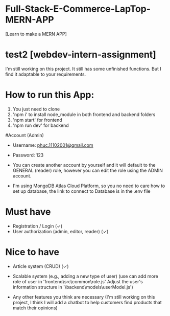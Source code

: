 # Full-Stack-E-Commerce-LapTop-MERN-APP
  [Learn to make a MERN APP]
# test2 [webdev-intern-assignment]
 
I'm still working on this project. It still has some unfinished functions. But I find it adaptable to your requirements.


# How to run this App:
1. You just need to clone
2. 'npm i' to install node_module in both frontend and backend folders
3. 'npm start' for frontend
4. 'npm run dev' for backend


#Account (Admin)
- Username: phuc.11102001@gmail.com 
- Password: 123 

- You can create another account by yourself and it will default to the GENERAL (reader) role, however you can edit the role using the ADMIN account.
- I'm using MongoDB Atlas Cloud Platform, so you no need to care how to set up database, the link to connect to Database is in the .env file


# Must have
- Registration / Login (✓)
- User authorization (admin, editor, reader) (✓)
# Nice to have
- Article system (CRUD) (✓)
  
- Scalable system (e.g., adding a new type of user) (use can add more role of user in 'frontend\src\common\role.js'  Adjust the user's information structure in '\backend\models\userModel.js')
  
- Any other features you think are necessary (I'm still working on this project, I think I will add a chatbot to help customers find products that match their opinions)
